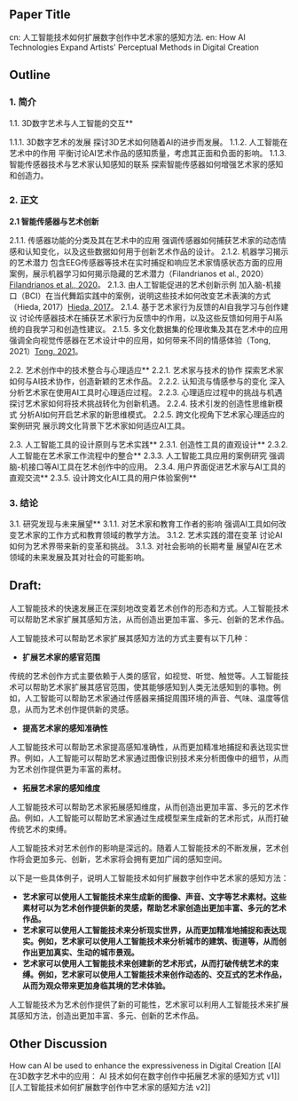 ## Paper Title
cn: 人工智能技术如何扩展数字创作中艺术家的感知方法.
en: How AI Technologies Expand Artists' Perceptual Methods in Digital Creation

## Outline
### 1. 简介
1.1. 3D数字艺术与人工智能的交互**

  1.1.1. 3D数字艺术的发展
    探讨3D艺术如何随着AI的进步而发展。
  1.1.2. 人工智能在艺术中的作用
    平衡讨论AI艺术作品的感知质量，考虑其正面和负面的影响。
  1.1.3. 智能传感器技术与艺术家认知感知的联系
    探索智能传感器如何增强艺术家的感知和创造力。

### 2. 正文
**2.1 智能传感器与艺术创新**

  2.1.1. 传感器功能的分类及其在艺术中的应用
    强调传感器如何捕获艺术家的动态情感和认知变化，以及这些数据如何用于创新艺术作品的设计。
  2.1.2. 机器学习揭示的艺术潜力
    包含EEG传感器等技术在实时捕捉和响应艺术家情感状态方面的应用案例，展示机器学习如何揭示隐藏的艺术潜力（Filandrianos et al., 2020）[Filandrianos et al., 2020](https://consensus.app/papers/brainwavesdriven-effects-automation-musical-filandrianos/ec59e6a30e115897880ceae750598d0a/?utm_source=chatgpt)。
  2.1.3. 由人工智能促进的艺术创新示例
    加入脑-机接口（BCI）在当代舞蹈实践中的案例，说明这些技术如何改变艺术表演的方式（Hieda, 2017）[Hieda, 2017](https://consensus.app/papers/mobile-braincomputer-interface-dance-somatic-practice-hieda/58c1fc3b60ee5e38a2e36ed29f4d20e8/?utm_source=chatgpt)。
  2.1.4. 基于艺术家行为反馈的AI自我学习与创作建议
    讨论传感器技术在捕获艺术家行为反馈中的作用，以及这些反馈如何用于AI系统的自我学习和创造性建议。
  2.1.5. 多文化数据集的伦理收集及其在艺术中的应用
    强调全向视觉传感器在艺术设计中的应用，如何带来不同的情感体验（Tong, 2021）[Tong, 2021](https://consensus.app/papers/image-sensory-experience-artistic-design-based-role-tong/81797cfea45e5afc90ce37d8d7c9b661/?utm_source=chatgpt)。

  2.2. 艺术创作中的技术整合与心理适应**
    2.2.1. 艺术家与技术的协作
      探索艺术家如何与AI技术协作，创造新颖的艺术作品。
    2.2.2. 认知流与情感参与的变化
      深入分析艺术家在使用AI工具时心理适应过程。
    2.2.3. 心理适应过程中的挑战与机遇
      探讨艺术家如何将技术挑战转化为创新机遇。
    2.2.4. 技术引发的创造性思维新模式
      分析AI如何开启艺术家的新思维模式。
    2.2.5. 跨文化视角下艺术家心理适应的案例研究
      展示跨文化背景下艺术家如何适应AI工具。

  2.3. 人工智能工具的设计原则与艺术实践**
    2.3.1. 创造性工具的直观设计**
    2.3.2. 人工智能在艺术家工作流程中的整合**
    2.3.3. 人工智能工具应用的案例研究
      强调脑-机接口等AI工具在艺术创作中的应用。
    2.3.4. 用户界面促进艺术家与AI工具的直观交流**
    2.3.5. 设计跨文化AI工具的用户体验案例**

### 3. 结论
  3.1. 研究发现与未来展望**
    3.1.1. 对艺术家和教育工作者的影响
      强调AI工具如何改变艺术家的工作方式和教育领域的教学方法。
    3.1.2. 艺术实践的潜在变革
      讨论AI如何为艺术界带来新的变革和挑战。
    3.1.3. 对社会影响的长期考量
      展望AI在艺术领域的未来发展及其对社会的可能影响。


## Draft:
人工智能技术的快速发展正在深刻地改变着艺术创作的形态和方式。人工智能技术可以帮助艺术家扩展其感知方法，从而创造出更加丰富、多元、创新的艺术作品。

人工智能技术可以帮助艺术家扩展其感知方法的方式主要有以下几种：

- **扩展艺术家的感官范围**

传统的艺术创作方式主要依赖于人类的感官，如视觉、听觉、触觉等。人工智能技术可以帮助艺术家扩展其感官范围，使其能够感知到人类无法感知到的事物。例如，人工智能可以帮助艺术家通过传感器来捕捉周围环境的声音、气味、温度等信息，从而为艺术创作提供新的灵感。

- **提高艺术家的感知准确性**

人工智能技术可以帮助艺术家提高感知准确性，从而更加精准地捕捉和表达现实世界。例如，人工智能可以帮助艺术家通过图像识别技术来分析图像中的细节，从而为艺术创作提供更为丰富的素材。

- **拓展艺术家的感知维度**

人工智能技术可以帮助艺术家拓展感知维度，从而创造出更加丰富、多元的艺术作品。例如，人工智能可以帮助艺术家通过生成模型来生成新的艺术形式，从而打破传统艺术的束缚。

人工智能技术对艺术创作的影响是深远的。随着人工智能技术的不断发展，艺术创作将会更加多元、创新，艺术家将会拥有更加广阔的感知空间。

以下是一些具体例子，说明人工智能技术如何扩展数字创作中艺术家的感知方法：

- **艺术家可以使用人工智能技术来生成新的图像、声音、文字等艺术素材。这些素材可以为艺术创作提供新的灵感，帮助艺术家创造出更加丰富、多元的艺术作品。**
- **艺术家可以使用人工智能技术来分析现实世界，从而更加精准地捕捉和表达现实。例如，艺术家可以使用人工智能技术来分析城市的建筑、街道等，从而创作出更加真实、生动的城市景观。**
- **艺术家可以使用人工智能技术来创建新的艺术形式，从而打破传统艺术的束缚。例如，艺术家可以使用人工智能技术来创作动态的、交互式的艺术作品，从而为观众带来更加身临其境的艺术体验。**

人工智能技术为艺术创作提供了新的可能性，艺术家可以利用人工智能技术来扩展其感知方法，创造出更加丰富、多元、创新的艺术作品。
## Other Discussion
How can AI be used to enhance the expressiveness in Digital Creation
[[AI 在3D数字艺术中的应用： AI 技术如何在数字创作中拓展艺术家的感知方式 v1]]
[[人工智能技术如何扩展数字创作中艺术家的感知方法 v2]]